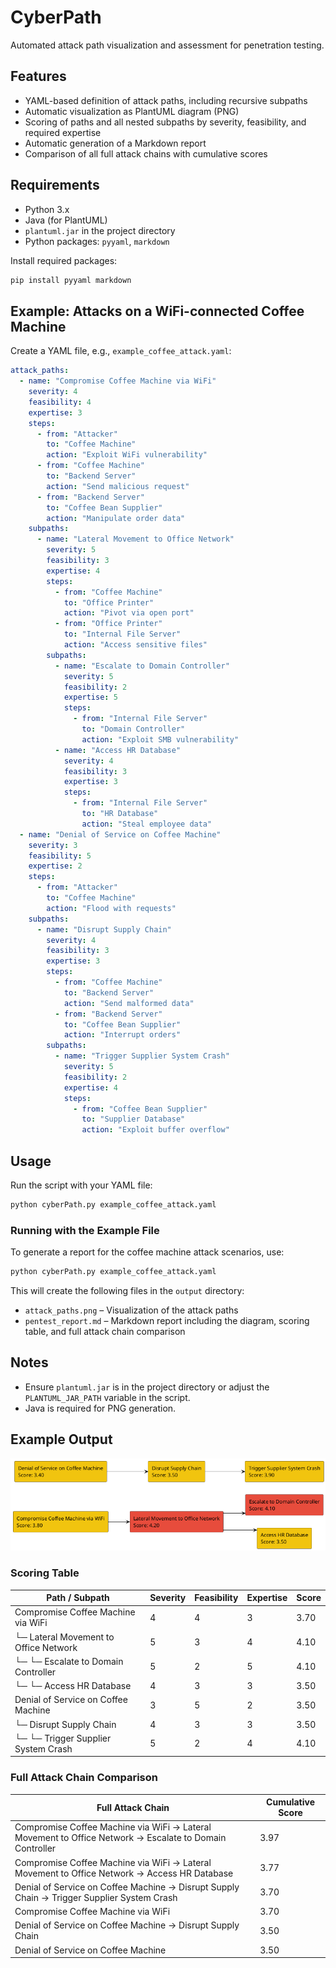 # CyberPath

<!--
MIT License

Copyright (c) 2024 Chris

Permission is hereby granted, free of charge, to any person obtaining a copy
of this software and associated documentation files (the "Software"), to deal
in the Software without restriction, including without limitation the rights
to use, copy, modify, merge, publish, distribute, sublicense, and/or sell
copies of the Software, and to permit persons to whom the Software is
furnished to do so, subject to the following conditions:

The above copyright notice and this permission notice shall be included in all
copies or substantial portions of the Software.

THE SOFTWARE IS PROVIDED "AS IS", WITHOUT WARRANTY OF ANY KIND, EXPRESS OR
IMPLIED, INCLUDING BUT NOT LIMITED TO THE WARRANTIES OF MERCHANTABILITY,
FITNESS FOR A PARTICULAR PURPOSE AND NONINFRINGEMENT. IN NO EVENT SHALL THE
AUTHORS OR COPYRIGHT HOLDERS BE LIABLE FOR ANY CLAIM, DAMAGES OR OTHER
LIABILITY, WHETHER IN AN ACTION OF CONTRACT, TORT OR OTHERWISE, ARISING FROM,
OUT OF OR IN CONNECTION WITH THE SOFTWARE OR THE USE OR OTHER DEALINGS IN THE
SOFTWARE.
-->

Automated attack path visualization and assessment for penetration testing.

## Features

- YAML-based definition of attack paths, including recursive subpaths
- Automatic visualization as PlantUML diagram (PNG)
- Scoring of paths and all nested subpaths by severity, feasibility, and required expertise
- Automatic generation of a Markdown report
- Comparison of all full attack chains with cumulative scores

## Requirements

- Python 3.x
- Java (for PlantUML)
- `plantuml.jar` in the project directory
- Python packages: `pyyaml`, `markdown`

Install required packages:
```bash
pip install pyyaml markdown
```

## Example: Attacks on a WiFi-connected Coffee Machine

Create a YAML file, e.g., `example_coffee_attack.yaml`:
```yaml
attack_paths:
  - name: "Compromise Coffee Machine via WiFi"
    severity: 4
    feasibility: 4
    expertise: 3
    steps:
      - from: "Attacker"
        to: "Coffee Machine"
        action: "Exploit WiFi vulnerability"
      - from: "Coffee Machine"
        to: "Backend Server"
        action: "Send malicious request"
      - from: "Backend Server"
        to: "Coffee Bean Supplier"
        action: "Manipulate order data"
    subpaths:
      - name: "Lateral Movement to Office Network"
        severity: 5
        feasibility: 3
        expertise: 4
        steps:
          - from: "Coffee Machine"
            to: "Office Printer"
            action: "Pivot via open port"
          - from: "Office Printer"
            to: "Internal File Server"
            action: "Access sensitive files"
        subpaths:
          - name: "Escalate to Domain Controller"
            severity: 5
            feasibility: 2
            expertise: 5
            steps:
              - from: "Internal File Server"
                to: "Domain Controller"
                action: "Exploit SMB vulnerability"
          - name: "Access HR Database"
            severity: 4
            feasibility: 3
            expertise: 3
            steps:
              - from: "Internal File Server"
                to: "HR Database"
                action: "Steal employee data"
  - name: "Denial of Service on Coffee Machine"
    severity: 3
    feasibility: 5
    expertise: 2
    steps:
      - from: "Attacker"
        to: "Coffee Machine"
        action: "Flood with requests"
    subpaths:
      - name: "Disrupt Supply Chain"
        severity: 4
        feasibility: 3
        expertise: 3
        steps:
          - from: "Coffee Machine"
            to: "Backend Server"
            action: "Send malformed data"
          - from: "Backend Server"
            to: "Coffee Bean Supplier"
            action: "Interrupt orders"
        subpaths:
          - name: "Trigger Supplier System Crash"
            severity: 5
            feasibility: 2
            expertise: 4
            steps:
              - from: "Coffee Bean Supplier"
                to: "Supplier Database"
                action: "Exploit buffer overflow"
```

## Usage

Run the script with your YAML file:
```bash
python cyberPath.py example_coffee_attack.yaml
```

### Running with the Example File

To generate a report for the coffee machine attack scenarios, use:
```bash
python cyberPath.py example_coffee_attack.yaml
```
This will create the following files in the `output` directory:
- `attack_paths.png` – Visualization of the attack paths
- `pentest_report.md` – Markdown report including the diagram, scoring table, and full attack chain comparison

## Notes

- Ensure `plantuml.jar` is in the project directory or adjust the `PLANTUML_JAR_PATH` variable in the script.
- Java is required for PNG generation.

## Example Output

![Attack Paths](attack_paths.png)

### Scoring Table

| Path / Subpath                         | Severity | Feasibility | Expertise | Score |
|----------------------------------------|----------|-------------|-----------|-------|
| Compromise Coffee Machine via WiFi     | 4        | 4           | 3         | 3.70  |
| └─ Lateral Movement to Office Network  | 5        | 3           | 4         | 4.10  |
| └─ └─ Escalate to Domain Controller    | 5        | 2           | 5         | 4.10  |
| └─ └─ Access HR Database               | 4        | 3           | 3         | 3.50  |
| Denial of Service on Coffee Machine    | 3        | 5           | 2         | 3.50  |
| └─ Disrupt Supply Chain                | 4        | 3           | 3         | 3.50  |
| └─ └─ Trigger Supplier System Crash    | 5        | 2           | 4         | 4.10  |

### Full Attack Chain Comparison

| Full Attack Chain                                                                 | Cumulative Score |
|----------------------------------------------------------------------------------|------------------|
| Compromise Coffee Machine via WiFi → Lateral Movement to Office Network → Escalate to Domain Controller | 3.97             |
| Compromise Coffee Machine via WiFi → Lateral Movement to Office Network → Access HR Database            | 3.77             |
| Denial of Service on Coffee Machine → Disrupt Supply Chain → Trigger Supplier System Crash              | 3.70             |
| Compromise Coffee Machine via WiFi                                                                 | 3.70             |
| Denial of Service on Coffee Machine → Disrupt Supply Chain                                           | 3.50             |
| Denial of Service on Coffee Machine                                                                 | 3.50             |
